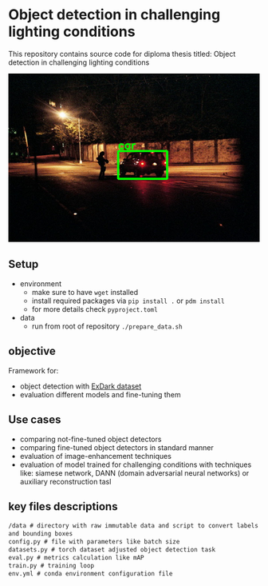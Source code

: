 # Object detection in challenging lighting conditions

This repository contains source code for diploma thesis titled: Object detection in challenging lighting conditions


![sample img](doc/readme_imgs/img1.png)

## Setup
- environment
  - make sure to have `wget` installed
  - install required packages via `pip install .` or `pdm install`
  - for more details check `pyproject.toml`
- data
  - run from root of repository `./prepare_data.sh`

## objective
Framework for:
- object detection with [ExDark dataset](https://github.com/cs-chan/Exclusively-Dark-Image-Dataset)
- evaluation different models and fine-tuning them

## Use cases
- comparing not-fine-tuned object detectors
- comparing fine-tuned object detectors in standard manner
- evaluation of image-enhancement techniques
- evaluation of model trained for challenging conditions with techniques like: siamese network, DANN (domain adversarial neural networks) or auxiliary reconstruction tasl   

## key files descriptions
```shell
/data # directory with raw immutable data and script to convert labels and bounding boxes
config.py # file with parameters like batch size
datasets.py # torch dataset adjusted object detection task
eval.py # metrics calculation like mAP
train.py # training loop
env.yml # conda environment configuration file
```